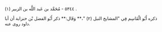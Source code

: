 ٥٣٤٤ - مُحَمَّد بن عَبد اللَّه بن الزبير (١) .

ذكره أَبُو الْقَاسِم فِي "المشايخ النبل (٢) "،** وَقَال:** ذكر أَبُو الفضل بْن حنزابة أن أبا داود روى عنه.
